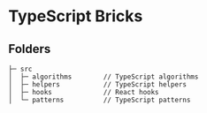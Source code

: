 # TypeScript Bricks

## Folders

```text       // commands and webpack configurations.
├─ src
│  ├─ algorithms        // TypeScript algorithms
│  ├─ helpers           // TypeScript helpers
│  ├─ hooks             // React hooks
│  └─ patterns          // TypeScript patterns
```